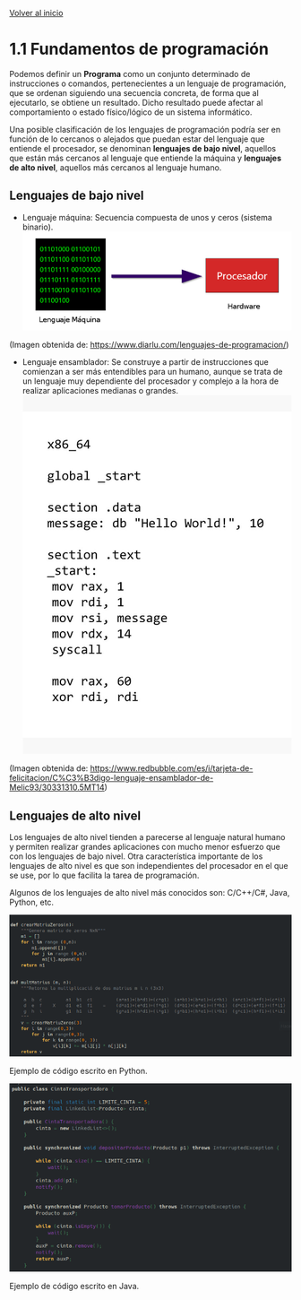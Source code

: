 [Volver al inicio](../Readme.md)
# 1.1 Fundamentos de programación
Podemos definir un **Programa** como un conjunto determinado de instrucciones o comandos, pertenecientes a un lenguaje de programación, que se ordenan siguiendo una secuencia concreta, de forma que al ejecutarlo, se obtiene un resultado. Dicho resultado puede afectar al comportamiento o estado físico/lógico de un sistema informático.

Una posible clasificación de los lenguajes de programación podría ser en función de lo cercanos o alejados que puedan estar del lenguaje que entiende el procesador, se denominan **lenguajes de bajo nivel**, aquellos que están más cercanos al lenguaje que entiende la máquina y **lenguajes de alto nivel**, aquellos más cercanos al lenguaje humano.

## Lenguajes de bajo nivel
- Lenguaje máquina: Secuencia compuesta de unos y ceros (sistema binario).
![Lenguaje Máquina](_images/Lenguaje-maquina.webp)

(Imagen obtenida de: https://www.diarlu.com/lenguajes-de-programacion/)

- Lenguaje ensamblador: Se construye a partir de instrucciones que comienzan a ser más entendibles para un humano, aunque se trata de un lenguaje muy dependiente del procesador y complejo a la hora de realizar aplicaciones medianas o grandes.
![Lenguaje Ensamblador](_images/assembler.jpg)

(Imagen obtenida de: https://www.redbubble.com/es/i/tarjeta-de-felicitacion/C%C3%B3digo-lenguaje-ensamblador-de-Melic93/30331310.5MT14)
## Lenguajes de alto nivel
Los lenguajes de alto nivel tienden a parecerse al lenguaje natural humano y permiten realizar grandes aplicaciones con mucho menor esfuerzo que con los lenguajes de bajo nivel. Otra característica importante de los lenguajes de alto nivel es que son independientes del procesador en el que se use, por lo que facilita la tarea de programación.

Algunos de los lenguajes de alto nivel más conocidos son: C/C++/C#, Java, Python, etc.

![Ejemplo código Python](_images/codi_Python.png)

Ejemplo de código escrito en Python.

![Ejemplo de código escrito en Java](_images/codi_Java.png)

Ejemplo de código escrito en Java.